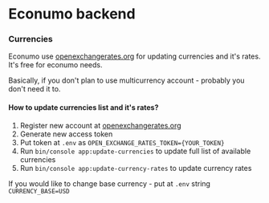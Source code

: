 # Econumo backend

### Currencies 

Econumo use [openexchangerates.org](https://docs.openexchangerates.org/docs/api-introduction) for updating currencies and it's rates.
It's free for econumo needs.

Basically, if you don't plan to use multicurrency account - probably you don't need it to. 

#### How to update currencies list and it's rates?
1. Register new account at [openexchangerates.org](https://openexchangerates.org)
2. Generate new access token
3. Put token at `.env` as `OPEN_EXCHANGE_RATES_TOKEN={YOUR_TOKEN}`
4. Run  `bin/console app:update-currencies` to update full list of available currencies
5. Run `bin/console app:update-currency-rates` to update currency rates

If you would like to change base currency - put at `.env` string `CURRENCY_BASE=USD`